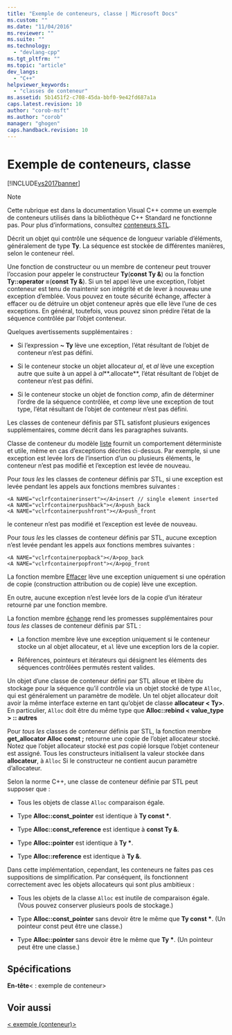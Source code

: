 ```yaml
---
title: "Exemple de conteneurs, classe | Microsoft Docs"
ms.custom: ""
ms.date: "11/04/2016"
ms.reviewer: ""
ms.suite: ""
ms.technology: 
  - "devlang-cpp"
ms.tgt_pltfrm: ""
ms.topic: "article"
dev_langs: 
  - "C++"
helpviewer_keywords: 
  - "classes de conteneur"
ms.assetid: 5b1451f2-c708-45da-bbf0-9e42fd687a1a
caps.latest.revision: 10
author: "corob-msft"
ms.author: "corob"
manager: "ghogen"
caps.handback.revision: 10
---
```

# Exemple de conteneurs, classe
[!INCLUDE[vs2017banner](../assembler/inline/includes/vs2017banner.md)]

> [!NOTE]
>  Cette rubrique est dans la documentation Visual C++ comme un exemple de conteneurs utilisés dans la bibliothèque C++ Standard ne fonctionne pas. Pour plus d’informations, consultez [conteneurs STL](../standard-library/stl-containers.md).  
  
 Décrit un objet qui contrôle une séquence de longueur variable d’éléments, généralement de type **Ty**. La séquence est stockée de différentes manières, selon le conteneur réel.  
  
 Une fonction de constructeur ou un membre de conteneur peut trouver l’occasion pour appeler le constructeur **Ty**(**const Ty &**) ou la fonction **Ty::operator =**(**const Ty &**). Si un tel appel lève une exception, l’objet conteneur est tenu de maintenir son intégrité et de lever à nouveau une exception d’emblée. Vous pouvez en toute sécurité échange, affecter à effacer ou de détruire un objet conteneur après que elle lève l’une de ces exceptions. En général, toutefois, vous pouvez sinon prédire l’état de la séquence contrôlée par l’objet conteneur.  
  
 Quelques avertissements supplémentaires :  
  
-   Si l’expression **~ Ty** lève une exception, l’état résultant de l’objet de conteneur n’est pas défini.  
  
-   Si le conteneur stocke un objet allocateur *al*, et *al* lève une exception autre que suite à un appel à *al***.allocate**, l’état résultant de l’objet de conteneur n’est pas défini.  
  
-   Si le conteneur stocke un objet de fonction *comp*, afin de déterminer l’ordre de la séquence contrôlée, et *comp* lève une exception de tout type, l’état résultant de l’objet de conteneur n’est pas défini.  
  
 Les classes de conteneur définis par STL satisfont plusieurs exigences supplémentaires, comme décrit dans les paragraphes suivants.  
  
 Classe de conteneur du modèle [liste](../standard-library/list-class.md) fournit un comportement déterministe et utile, même en cas d’exceptions décrites ci-dessus. Par exemple, si une exception est levée lors de l’insertion d’un ou plusieurs éléments, le conteneur n’est pas modifié et l’exception est levée de nouveau.  
  
 Pour *tous les* les classes de conteneur définis par STL, si une exception est levée pendant les appels aux fonctions membres suivantes :  
  
```  
<A NAME="vclrfcontainerinsert"></A>insert // single element inserted  
<A NAME="vclrfcontainerpushback"></A>push_back  
<A NAME="vclrfcontainerpushfront"></A>push_front  
```  
  
 le conteneur n’est pas modifié et l’exception est levée de nouveau.  
  
 Pour *tous les* les classes de conteneur définis par STL, aucune exception n’est levée pendant les appels aux fonctions membres suivantes :  
  
```  
<A NAME="vclrfcontainerpopback"></A>pop_back  
<A NAME="vclrfcontainerpopfront"></A>pop_front  
```  
  
 La fonction membre [Effacer](../standard-library/container-class-erase.md) lève une exception uniquement si une opération de copie (construction attribution ou de copie) lève une exception.  
  
 En outre, aucune exception n’est levée lors de la copie d’un itérateur retourné par une fonction membre.  
  
 La fonction membre [échange](../standard-library/container-class-swap.md) rend les promesses supplémentaires pour *tous les* classes de conteneur définis par STL :  
  
-   La fonction membre lève une exception uniquement si le conteneur stocke un al objet allocateur, et `al` lève une exception lors de la copier.  
  
-   Références, pointeurs et itérateurs qui désignent les éléments des séquences contrôlées permutés restent valides.  
  
 Un objet d’une classe de conteneur défini par STL alloue et libère du stockage pour la séquence qu’il contrôle via un objet stocké de type `Alloc`, qui est généralement un paramètre de modèle. Un tel objet allocateur doit avoir la même interface externe en tant qu’objet de classe **allocateur \< Ty>**. En particulier, `Alloc` doit être du même type que **Alloc::rebind \< value_type > :: autres**  
  
 Pour *tous les* classes de conteneur définis par STL, la fonction membre **get_allocator Alloc const ;** retourne une copie de l’objet allocateur stocké. Notez que l’objet allocateur stocké est *pas* copié lorsque l’objet conteneur est assigné. Tous les constructeurs initialisent la valeur stockée dans **allocateur**, à `Alloc` Si le constructeur ne contient aucun paramètre d’allocateur.  
  
 Selon la norme C++, une classe de conteneur définie par STL peut supposer que :  
  
-   Tous les objets de classe `Alloc` comparaison égale.  
  
-   Type **Alloc::const_pointer** est identique à **Ty const \***.  
  
-   Type **Alloc::const_reference** est identique à **const Ty &**.  
  
-   Type **Alloc::pointer** est identique à **Ty \***.  
  
-   Type **Alloc::reference** est identique à **Ty &**.  
  
 Dans cette implémentation, cependant, les conteneurs ne faites pas ces suppositions de simplification. Par conséquent, ils fonctionnent correctement avec les objets allocateurs qui sont plus ambitieux :  
  
-   Tous les objets de la classe `Alloc` est inutile de comparaison égale. (Vous pouvez conserver plusieurs pools de stockage.)  
  
-   Type **Alloc::const_pointer** sans devoir être le même que **Ty const \***. (Un pointeur const peut être une classe.)  
  
-   Type **Alloc::pointer** sans devoir être le même que **Ty \***. (Un pointeur peut être une classe.)  
  
## <a name="requirements"></a>Spécifications  
 **En-tête**\< : exemple de conteneur>  
  
## <a name="see-also"></a>Voir aussi  
 [\< exemple (conteneur)>](../standard-library/sample-container.md)

